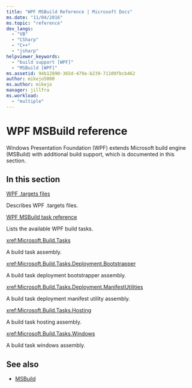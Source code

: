 ```yaml
---
title: "WPF MSBuild Reference | Microsoft Docs"
ms.date: "11/04/2016"
ms.topic: "reference"
dev_langs:
  - "VB"
  - "CSharp"
  - "C++"
  - "jsharp"
helpviewer_keywords:
  - "build support [WPF]"
  - "MSBuild [WPF]"
ms.assetid: 94b12890-365d-479a-b239-71109fbcb462
author: mikejo5000
ms.author: mikejo
manager: jillfra
ms.workload:
  - "multiple"
---
```

# WPF MSBuild reference

Windows Presentation Foundation (WPF) extends Microsoft build engine (MSBuild) with additional build support, which is documented in this section.

## In this section

[WPF .targets files](../msbuild/wpf-dot-targets-files.md)

Describes WPF .targets files.

[WPF MSBuild task reference](../msbuild/wpf-msbuild-task-reference.md)

Lists the available WPF build tasks.

<xref:Microsoft.Build.Tasks>

A build task assembly.

<xref:Microsoft.Build.Tasks.Deployment.Bootstrapper>

A build task deployment bootstrapper assembly.

<xref:Microsoft.Build.Tasks.Deployment.ManifestUtilities>

A build task deployment manifest utility assembly.

<xref:Microsoft.Build.Tasks.Hosting>

A build task hosting assembly.

<xref:Microsoft.Build.Tasks.Windows>

A build task windows assembly.

## See also

- [MSBuild](../msbuild/msbuild.md)